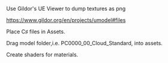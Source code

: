 Use Gildor's UE Viewer to dump textures as png

https://www.gildor.org/en/projects/umodel#files

Place C♯ files in Assets.

Drag model folder,i.e. PC0000_00_Cloud_Standard, into assets.

Create shaders for materials.
